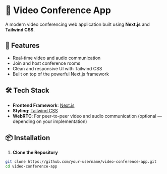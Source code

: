 # 🎥 Video Conference App

A modern video conferencing web application built using **Next.js** and **Tailwind CSS**.

## 🚀 Features

- Real-time video and audio communication
- Join and host conference rooms
- Clean and responsive UI with Tailwind CSS
- Built on top of the powerful Next.js framework

## 🛠️ Tech Stack

- **Frontend Framework**: [Next.js](https://nextjs.org/)
- **Styling**: [Tailwind CSS](https://tailwindcss.com/)
- **WebRTC**: For peer-to-peer video and audio communication (optional — depending on your implementation)

## 📦 Installation

1. **Clone the Repository**

```bash
git clone https://github.com/your-username/video-conference-app.git
cd video-conference-app
